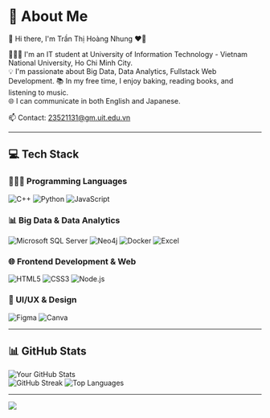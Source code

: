 # 💫 About Me
👋 Hi there, I'm Trần Thị Hoàng Nhung ❤️‍🔥

👩🏻‍💻 I'm an IT student at University of Information Technology - Vietnam National University, Ho Chi Minh City.  
💡 I'm passionate about Big Data, Data Analytics, Fullstack Web Development.
📚 In my free time, I enjoy baking, reading books, and listening to music.  
🌐 I can communicate in both English and Japanese.  

📫 Contact: 23521131@gm.uit.edu.vn 

---

## 💻 Tech Stack

### 👨🏻‍💻 Programming Languages
![C++](https://img.shields.io/badge/C++-%2300599C.svg?style=for-the-badge&logo=c%2B%2B&logoColor=white)
![Python](https://img.shields.io/badge/Python-3670A0?style=for-the-badge&logo=python&logoColor=ffdd54)
![JavaScript](https://img.shields.io/badge/JavaScript-%23323330.svg?style=for-the-badge&logo=javascript&logoColor=%23F7DF1E)

### 📊 Big Data & Data Analytics
![Microsoft SQL Server](https://img.shields.io/badge/Microsoft%20SQL%20Server-CC2927?style=for-the-badge&logo=microsoft%20sql%20server&logoColor=white)
![Neo4j](https://img.shields.io/badge/Neo4j-008CC1?style=for-the-badge&logo=neo4j&logoColor=white)
![Docker](https://img.shields.io/badge/Docker-%230db7ed.svg?style=for-the-badge&logo=docker&logoColor=white)
![Excel](https://img.shields.io/badge/Excel-217346?style=for-the-badge&logo=microsoft-excel&logoColor=white)

### 🌐 Frontend Development & Web
![HTML5](https://img.shields.io/badge/HTML5-%23E34F26.svg?style=for-the-badge&logo=html5&logoColor=white)
![CSS3](https://img.shields.io/badge/CSS3-%231572B6.svg?style=for-the-badge&logo=css3&logoColor=white)
![Node.js](https://img.shields.io/badge/Node.js-6DA55F?style=for-the-badge&logo=node.js&logoColor=white)

### 🎨 UI/UX & Design
![Figma](https://img.shields.io/badge/Figma-%23F24E1E.svg?style=for-the-badge&logo=figma&logoColor=white)
![Canva](https://img.shields.io/badge/Canva-%2300C4CC.svg?style=for-the-badge&logo=canva&logoColor=white)

---

## 📊 GitHub Stats

![Your GitHub Stats](https://github-readme-stats.vercel.app/api?username=soywbb111&show_icons=true&theme=default&hide_border=false&include_all_commits=false&count_private=false)  
![GitHub Streak](https://streak-stats.demolab.com?user=soywbbb111&theme=default&hide_border=false&count_private=true&include_all_commits=true&v=2)
![Top Languages](https://github-readme-stats.vercel.app/api/top-langs/?username=soywbb111&layout=compact&theme=default&hide_border=false&include_all_commits=false&count_private=false)

---

[![](https://visitcount.itsvg.in/api?id=hoangnhung2312&icon=0&color=0)](https://visitcount.itsvg.in)

